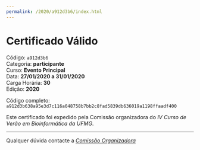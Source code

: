 ```yaml
---
permalink: /2020/a912d3b6/index.html
---
```


# Certificado Válido

Código: `a912d3b6`<br>
Categoria: **participante**<br>
Curso: **Evento Principal**<br>
Data: **27/01/2020 a 31/01/2020**<br>
Carga Horária: **30**<br>
Edição: **2020**<br>


Código completo: `a912d3b638a95e3d7c116a048758b7bb2c8fad5839db636019a1198ffaadf400`


Este certificado foi expedido pela Comissão organizadora do *IV Curso de Verão em Bioinformática da UFMG*.

----

Qualquer dúvida contacte a [_Comissão Organizadora_](<mailto:cursobioinfoufmg@gmail.com$subject=[Certificados]>)

